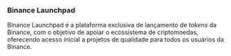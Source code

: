 ### Binance Launchpad

Binance Launchpad é a plataforma exclusiva de lançamento de _tokens_ da Binance, com o objetivo de apoiar o ecossistema de criptomoedas, oferecendo acesso inicial a projetos de qualidade para todos os usuários da Binance.
